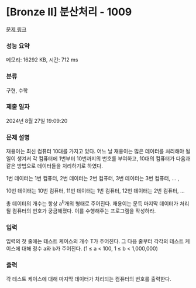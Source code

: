 # [Bronze II] 분산처리 - 1009 

[문제 링크](https://www.acmicpc.net/problem/1009) 

### 성능 요약

메모리: 16292 KB, 시간: 712 ms

### 분류

구현, 수학

### 제출 일자

2024년 8월 27일 19:09:20

### 문제 설명

<p>재용이는 최신 컴퓨터 10대를 가지고 있다. 어느 날 재용이는 많은 데이터를 처리해야 될 일이 생겨서 각 컴퓨터에 1번부터 10번까지의 번호를 부여하고, 10대의 컴퓨터가 다음과 같은 방법으로 데이터들을 처리하기로 하였다.</p>

<p>1번 데이터는 1번 컴퓨터, 2번 데이터는 2번 컴퓨터, 3번 데이터는 3번 컴퓨터, ... ,</p>

<p>10번 데이터는 10번 컴퓨터, 11번 데이터는 1번 컴퓨터, 12번 데이터는 2번 컴퓨터, ...</p>

<p>총 데이터의 개수는 항상 a<sup>b</sup>개의 형태로 주어진다. 재용이는 문득 마지막 데이터가 처리될 컴퓨터의 번호가 궁금해졌다. 이를 수행해주는 프로그램을 작성하라.</p>

### 입력 

 <p>입력의 첫 줄에는 테스트 케이스의 개수 T가 주어진다. 그 다음 줄부터 각각의 테스트 케이스에 대해 정수 a와 b가 주어진다. (1 ≤ a < 100, 1 ≤ b < 1,000,000)</p>

### 출력 

 <p>각 테스트 케이스에 대해 마지막 데이터가 처리되는 컴퓨터의 번호를 출력한다.</p>


